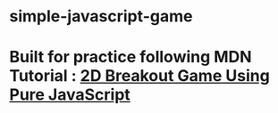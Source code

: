 # simple-javascript-game

# Built for practice following MDN Tutorial : [2D Breakout Game Using Pure JavaScript](https://developer.mozilla.org/en-US/docs/Games/Tutorials/2D_Breakout_game_pure_JavaScript)